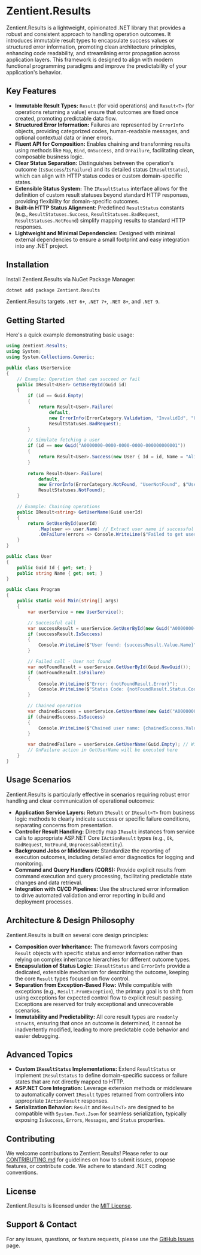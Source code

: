 # Zentient.Results

[](https://www.google.com/search?q=https://www.nuget.org/packages/Zentient.Results/)
[](https://www.google.com/search?q=LICENSE)

Zentient.Results is a lightweight, opinionated .NET library that provides a robust and consistent approach to handling operation outcomes. It introduces immutable result types to encapsulate success values or structured error information, promoting clean architecture principles, enhancing code readability, and streamlining error propagation across application layers. This framework is designed to align with modern functional programming paradigms and improve the predictability of your application's behavior.

## Key Features

  * **Immutable Result Types:** `Result` (for void operations) and `Result<T>` (for operations returning a value) ensure that outcomes are fixed once created, promoting predictable data flow.
  * **Structured Error Information:** Failures are represented by `ErrorInfo` objects, providing categorized codes, human-readable messages, and optional contextual data or inner errors.
  * **Fluent API for Composition:** Enables chaining and transforming results using methods like `Map`, `Bind`, `OnSuccess`, and `OnFailure`, facilitating clean, composable business logic.
  * **Clear Status Separation:** Distinguishes between the operation's outcome (`IsSuccess`/`IsFailure`) and its detailed status (`IResultStatus`), which can align with HTTP status codes or custom domain-specific states.
  * **Extensible Status System:** The `IResultStatus` interface allows for the definition of custom result statuses beyond standard HTTP responses, providing flexibility for domain-specific outcomes.
  * **Built-in HTTP Status Alignment:** Predefined `ResultStatus` constants (e.g., `ResultStatuses.Success`, `ResultStatuses.BadRequest`, `ResultStatuses.NotFound`) simplify mapping results to standard HTTP responses.
  * **Lightweight and Minimal Dependencies:** Designed with minimal external dependencies to ensure a small footprint and easy integration into any .NET project.

## Installation

Install Zentient.Results via NuGet Package Manager:

```bash
dotnet add package Zentient.Results
```

Zentient.Results targets `.NET 6+`, `.NET 7+`, `.NET 8+`, and `.NET 9`.

## Getting Started

Here's a quick example demonstrating basic usage:

```csharp
using Zentient.Results;
using System;
using System.Collections.Generic;

public class UserService
{
    // Example: Operation that can succeed or fail
    public IResult<User> GetUserById(Guid id)
    {
        if (id == Guid.Empty)
        {
            return Result<User>.Failure(
                default,
                new ErrorInfo(ErrorCategory.Validation, "InvalidId", "User ID cannot be empty."),
                ResultStatuses.BadRequest);
        }

        // Simulate fetching a user
        if (id == new Guid("A0000000-0000-0000-0000-000000000001"))
        {
            return Result<User>.Success(new User { Id = id, Name = "Alice" });
        }
        
        return Result<User>.Failure(
            default,
            new ErrorInfo(ErrorCategory.NotFound, "UserNotFound", $"User with ID {id} was not found."),
            ResultStatuses.NotFound);
    }

    // Example: Chaining operations
    public IResult<string> GetUserName(Guid userId)
    {
        return GetUserById(userId)
            .Map(user => user.Name) // Extract user name if successful
            .OnFailure(errors => Console.WriteLine($"Failed to get user name: {errors[0].Message}")); // Log error
    }
}

public class User
{
    public Guid Id { get; set; }
    public string Name { get; set; }
}

public class Program
{
    public static void Main(string[] args)
    {
        var userService = new UserService();

        // Successful call
        var successResult = userService.GetUserById(new Guid("A0000000-0000-0000-0000-000000000001"));
        if (successResult.IsSuccess)
        {
            Console.WriteLine($"User found: {successResult.Value.Name}");
        }

        // Failed call - User not found
        var notFoundResult = userService.GetUserById(Guid.NewGuid());
        if (notFoundResult.IsFailure)
        {
            Console.WriteLine($"Error: {notFoundResult.Error}");
            Console.WriteLine($"Status Code: {notFoundResult.Status.Code}, Description: {notFoundResult.Status.Description}");
        }

        // Chained operation
        var chainedSuccess = userService.GetUserName(new Guid("A0000000-0000-0000-0000-000000000001"));
        if (chainedSuccess.IsSuccess)
        {
            Console.WriteLine($"Chained user name: {chainedSuccess.Value}");
        }

        var chainedFailure = userService.GetUserName(Guid.Empty); // Will trigger validation error
        // OnFailure action in GetUserName will be executed here
    }
}
```

## Usage Scenarios

Zentient.Results is particularly effective in scenarios requiring robust error handling and clear communication of operational outcomes:

  * **Application Service Layers:** Return `IResult` or `IResult<T>` from business logic methods to clearly indicate success or specific failure conditions, separating concerns from presentation.
  * **Controller Result Handling:** Directly map `IResult` instances from service calls to appropriate ASP.NET Core `IActionResult` types (e.g., `Ok`, `BadRequest`, `NotFound`, `UnprocessableEntity`).
  * **Background Jobs or Middleware:** Standardize the reporting of execution outcomes, including detailed error diagnostics for logging and monitoring.
  * **Command and Query Handlers (CQRS):** Provide explicit results from command execution and query processing, facilitating predictable state changes and data retrieval.
  * **Integration with CI/CD Pipelines:** Use the structured error information to drive automated validation and error reporting in build and deployment processes.

## Architecture & Design Philosophy

Zentient.Results is built on several core design principles:

  * **Composition over Inheritance:** The framework favors composing `Result` objects with specific status and error information rather than relying on complex inheritance hierarchies for different outcome types.
  * **Encapsulation of Status Logic:** `IResultStatus` and `ErrorInfo` provide a dedicated, extensible mechanism for describing the outcome, keeping the core `Result` types focused on flow control.
  * **Separation from Exception-Based Flow:** While compatible with exceptions (e.g., `Result.FromException`), the primary goal is to shift from using exceptions for expected control flow to explicit result passing. Exceptions are reserved for truly exceptional and unrecoverable scenarios.
  * **Immutability and Predictability:** All core result types are `readonly struct`s, ensuring that once an outcome is determined, it cannot be inadvertently modified, leading to more predictable code behavior and easier debugging.

## Advanced Topics

  * **Custom `IResultStatus` Implementations:** Extend `ResultStatus` or implement `IResultStatus` to define domain-specific success or failure states that are not directly mapped to HTTP.
  * **ASP.NET Core Integration:** Leverage extension methods or middleware to automatically convert `IResult` types returned from controllers into appropriate `IActionResult` responses.
  * **Serialization Behavior:** `Result` and `Result<T>` are designed to be compatible with `System.Text.Json` for seamless serialization, typically exposing `IsSuccess`, `Errors`, `Messages`, and `Status` properties.

## Contributing

We welcome contributions to Zentient.Results\! Please refer to our [CONTRIBUTING.md](CONTRIBUTING.md) for guidelines on how to submit issues, propose features, or contribute code. We adhere to standard .NET coding conventions.

## License

Zentient.Results is licensed under the [MIT License](LICENSE).

## Support & Contact

For any issues, questions, or feature requests, please use the [GitHub Issues](https://github.com/ulfbou/Zentient/issues) page.